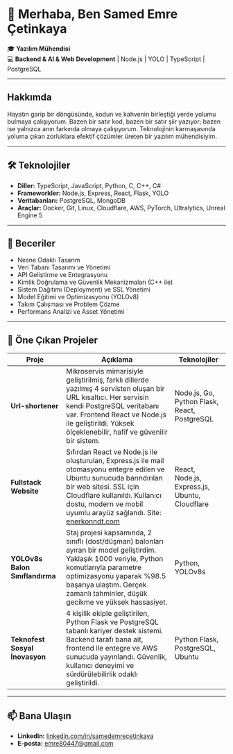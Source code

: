 # 👋 Merhaba, Ben Samed Emre Çetinkaya

🎓 **Yazılım Mühendisi**  
💻 **Backend & AI & Web Development** | Node.js | YOLO | TypeScript | PostgreSQL  

---

##  Hakkımda  
Hayatın garip bir döngüsünde, kodun ve kahvenin birleştiği yerde yolumu bulmaya çalışıyorum. Bazen bir satır kod, bazen bir satır şiir yazıyor; bazen ise yalnızca anın farkında olmaya çalışıyorum. Teknolojinin karmaşasında yoluma çıkan zorluklara efektif çözümler üreten bir yazılım mühendisiyim.

---

## 🛠️ Teknolojiler  
- **Diller:** TypeScript, JavaScript, Python, C, C++, C#  
- **Frameworkler:** Node.js, Express, React, Flask, YOLO  
- **Veritabanları:** PostgreSQL, MongoDB  
- **Araçlar:** Docker, Git, Linux, Cloudflare, AWS, PyTorch, Ultralytics,  Unreal Engine 5

---

## 🧠 Beceriler  
- Nesne Odaklı Tasarım  
- Veri Tabanı Tasarımı ve Yönetimi  
- API Geliştirme ve Entegrasyonu  
- Kimlik Doğrulama ve Güvenlik Mekanizmaları (C++ ile)  
- Sistem Dağıtımı (Deployment) ve SSL Yönetimi  
- Model Eğitimi ve Optimizasyonu (YOLOv8)  
- Takım Çalışması ve Problem Çözme  
- Performans Analizi ve Asset Yönetimi  

---

## 📌 Öne Çıkan Projeler  
| Proje | Açıklama | Teknolojiler |
|-------|----------|--------------|
| **Url-shortener** | Mikroservis mimarisiyle geliştirilmiş, farklı dillerde yazılmış 4 servisten oluşan bir URL kısaltıcı. Her servisin kendi PostgreSQL veritabanı var. Frontend React ve Node.js ile geliştirildi. Yüksek ölçeklenebilir, hafif ve güvenilir bir sistem. | Node.js, Go, Python Flask, React, PostgreSQL |
| **Fullstack Website** | Sıfırdan React ve Node.js ile oluşturulan, Express.js ile mail otomasyonu entegre edilen ve Ubuntu sunucuda barındırılan bir web sitesi. SSL için Cloudflare kullanıldı. Kullanıcı dostu, modern ve mobil uyumlu arayüz sağlandı. Site: [enerkonndt.com](enerkonndt.com) | React, Node.js, Express.js, Ubuntu, Cloudflare |
| **YOLOv8s Balon Sınıflandırma** | Staj projesi kapsamında, 2 sınıflı (dost/düşman) balonları ayıran bir model geliştirdim. Yaklaşık 1000 veriyle, Python komutlarıyla parametre optimizasyonu yaparak %98.5 başarıya ulaştım. Gerçek zamanlı tahminler, düşük gecikme ve yüksek hassasiyet. | Python, YOLOv8s |
| **Teknofest Sosyal İnovasyon** | 4 kişilik ekiple geliştirilen, Python Flask ve PostgreSQL tabanlı kariyer destek sistemi. Backend tarafı bana ait, frontend ile entegre ve AWS sunucuda yayınlandı. Güvenlik, kullanıcı deneyimi ve sürdürülebilirlik odaklı geliştirildi. | Python Flask, PostgreSQL, Ubuntu |

---

## 📫 Bana Ulaşın  
- **LinkedIn:** [linkedin.com/in/samedemrecetinkaya](http://linkedin.com/in/samed-emre-çetinkaya-5426522b9)  
- **E-posta:** emre80447@gmail.com  
